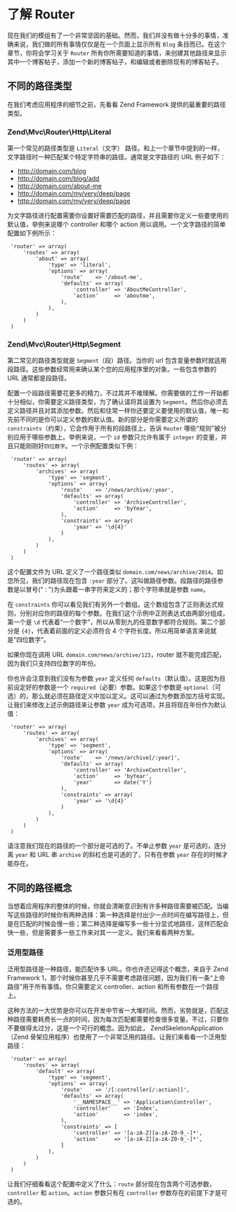 # 了解 Router
现在我们的模组有了一个非常坚固的基础。然而，我们并没有做十分多的事情，准确来说，我们做的所有事情仅仅是在一个页面上显示所有 `Blog` 条目而已。在这个章节，你将会学习关于 `Router` 所有你所需要知道的事情，来创建其他路径来显示其中一个博客帖子，添加一个新的博客帖子，和编辑或者删除现有的博客帖子。

## 不同的路径类型

在我们考虑应用程序的细节之前，先看看 Zend Framework 提供的最重要的路径类型。

### Zend\Mvc\Router\Http\Literal
第一个常见的路径类型是 `Literal`（文字） 路径。和上一个章节中提到的一样，文字路径时一种匹配某个特定字符串的路径。通常是文字路径的 URL 例子如下：

- http://domain.com/blog
- http://domain.com/blog/add
- http://domain.com/about-me
- http://domain.com/my/very/deep/page
- http://domain.com/my/very/deep/page

为文字路径进行配置需要你设置好需要匹配的路径，并且需要你定义一些要使用的默认值，举例来说哪个 controller 和哪个 action 用以调用。一个文字路径的简单配置如下例所示：

	 'router' => array(
	     'routes' => array(
	         'about' => array(
	             'type' => 'literal',
	             'options' => array(
	                 'route'    => '/about-me',
	                 'defaults' => array(
	                     'controller' => 'AboutMeController',
	                     'action'     => 'aboutme',
	                 ),
	             ),
	         )
	     )
	 )

### Zend\Mvc\Router\Http\Segment
第二常见的路径类型就是 `Segment`（段）路径。当你的 url 包含变量参数时就适用段路径。这些参数经常用来确认某个您的应用程序里的对象。一些包含参数的 URL 通常都是段路径。

配置一个段路径需要花更多的精力，不过其并不难理解。你需要做的工作一开始都十分相似，你需要定义路径类型，为了确认请将其设置为 `Segment`。然后你必须去定义路径并且对其添加参数。然后和往常一样你还要定义要使用的默认值，唯一和先前不同的是你可以定义参数的默认值。新的部分是你需要定义所谓的 `constraints`（约束），它会作用于所有的段路径上，告诉 `Router` 哪些“规则”被分别应用于哪些参数上。举例来说，一个 `id` 参数只允许有属于 `integer` 的变量，并且只能刚刚好`四位数字`。一个示例配置类似下例：

	 'router' => array(
	     'routes' => array(
	         'archives' => array(
	             'type' => 'segment',
	             'options' => array(
	                 'route'    => '/news/archive/:year',
	                 'defaults' => array(
	                     'controller' => 'ArchiveController',
	                     'action'     => 'byYear',
	                 ),
	                 'constraints' => array(
	                     'year' => '\d{4}'
	                 )
	             ),
	         )
	     )
	 )

这个配置文件为 URL 定义了一个路径类似 `domain.com/news/archive/2014`。如您所见，我们的路径现在包含 `:year` 部分了。这叫做路径参数。段路径的路径参数是以冒号("`：`")为头跟着一串字符来定义的；那个字符串就是参数 `name`。

在 `constraints` 你可以看见我们有另外一个数组。这个数组包含了正则表达式规则，分别对应你的路径的每个参数。在我们这个示例中正则表达式由两部分组成，第一个是 `\d` 代表着“一个数字”，所以从零到九的任意数字都符合规则。第二个部分是 `{4}`，代表着前面的定义必须符合 4 个字符长度。所以用简单语言来说就是“四位数字”。

如果你现在调用 URL `domain.com/news/archive/123`，router 就不能完成匹配，因为我们只支持四位数字的年份。

你也许会注意到我们没有为参数 `year` 定义任何 `defaults`（默认值）。这是因为目前设定好的参数是一个 `required`（必要）参数。如果这个参数是 `optional`（可选）的，那么就必须在路径定义中加以定义。这可以通过为参数添加方括号实现。让我们来修改上述示例路径来让参数 `year` 成为可选项，并且将现在年份作为默认值：

	 'router' => array(
	     'routes' => array(
	         'archives' => array(
	             'type' => 'segment',
	             'options' => array(
	                 'route'    => '/news/archive[/:year]',
	                 'defaults' => array(
	                     'controller' => 'ArchiveController',
	                     'action'     => 'byYear',
	                     'year'       => date('Y')
	                 ),
	                 'constraints' => array(
	                     'year' => '\d{4}'
	                 )
	             ),
	         )
	     )
	 )

请注意我们现在的路径的一个部分是可选的了。不单止参数 `year` 是可选的，连分离 `year` 和 URL 串 `archive` 的斜杠也是可选的了，只有在参数 `year` 存在的时候才能存在。

## 不同的路径概念
当想着应用程序的整体的时候，你就会清晰意识到有许多种路径需要被匹配。当编写这些路径的时候你有两种选择：第一种选择是付出少一点时间在编写路径上，但是在匹配的时候会慢一些；第二种选择是编写多一些十分显式地路径，这样匹配会快一些，但是需要多一些工作来对其一一定义。我们来看看两种方案。


### 泛用型路径
泛用型路径是一种路径，能匹配许多 URL。你也许还记得这个概念，来自于 Zend Framework 1，那个时候你甚至几乎不需要考虑路径问题，因为我们有一条“上帝路径”用于所有事情。你只需要定义 controller、action 和所有参数在一个路径上。

这种方法的一大优势是你可以在开发中节省一大堆时间。然而，劣势就是，匹配这种路径需要耗费长一点的时间，因为每次匹配都需要检查很多变量。不过，只要你不要做得太过分，这是一个可行的概念。因为如此， ZendSkeletonApplication（Zend 骨架应用程序）也使用了一个非常泛用的路径。让我们来看看一个泛用型路径：

	 'router' => array(
	     'routes' => array(
	         'default' => array(
	             'type' => 'segment',
	             'options' => array(
	                 'route'    => '/[:controller[/:action]]',
	                 'defaults' => array(
	                     '__NAMESPACE__' => 'Application\Controller',
	                     'controller'    => 'Index',
	                     'action'        => 'index',
	                 ),
	                 'constraints' => [
	                     'controller' => '[a-zA-Z][a-zA-Z0-9_-]*',
	                     'action'     => '[a-zA-Z][a-zA-Z0-9_-]*',
	                 ]
	             ),
	         )
	     )
	 )

让我们仔细看看这个配置中定义了什么：`route` 部分现在包含两个可选参数，`controller` 和 `action`。`action` 参数只有在 `controller` 参数存在的前提下才是可选的。

